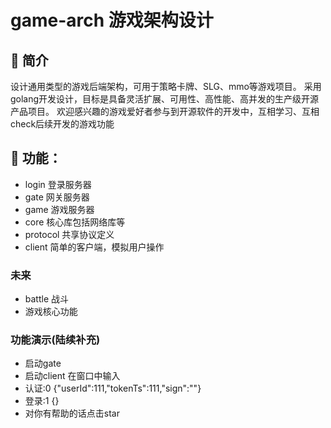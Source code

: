 # game-arch 游戏架构设计


## 📖 简介

设计通用类型的游戏后端架构，可用于策略卡牌、SLG、mmo等游戏项目。
采用golang开发设计，目标是具备灵活扩展、可用性、高性能、高并发的生产级开源产品项目。
欢迎感兴趣的游戏爱好者参与到开源软件的开发中，互相学习、互相check后续开发的游戏功能

## 🚀 功能：

- login 登录服务器
- gate 网关服务器
- game 游戏服务器
- core 核心库包括网络库等
- protocol 共享协议定义
- client 简单的客户端，模拟用户操作

### 未来
- battle 战斗
- 游戏核心功能

### 功能演示(陆续补充)

- 启动gate
- 启动client 在窗口中输入
- 认证:0 {"userId":111,"tokenTs":111,"sign":""}
- 登录:1 {}
- 对你有帮助的话点击star
